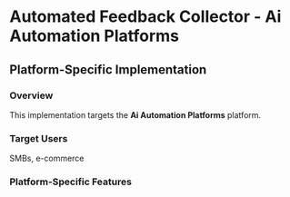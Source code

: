 # Automated Feedback Collector - Ai Automation Platforms

## Platform-Specific Implementation

### Overview
This implementation targets the **Ai Automation Platforms** platform.

### Target Users
SMBs, e-commerce

### Platform-Specific Features

